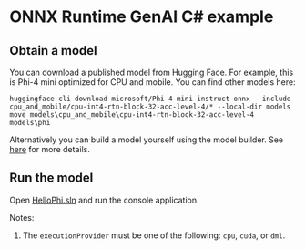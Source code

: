 # ONNX Runtime GenAI C# example 

## Obtain a model

You can download a published model from Hugging Face. For example, this is Phi-4 mini optimized for CPU and mobile. You can find other models here: 

```script
huggingface-cli download microsoft/Phi-4-mini-instruct-onnx --include cpu_and_mobile/cpu-int4-rtn-block-32-acc-level-4/* --local-dir models
move models\cpu_and_mobile\cpu-int4-rtn-block-32-acc-level-4 models\phi
```

Alternatively you can build a model yourself using the model builder. See [here](https://github.com/microsoft/onnxruntime-genai/blob/main/src/python/py/models/README.md) for more details.


## Run the model

Open [HelloPhi.sln](HelloPhi.sln) and run the console application.

Notes:

1. The `executionProvider` must be one of the following: `cpu`, `cuda`, or `dml`.

